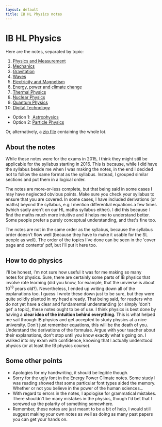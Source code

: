 ```yaml
---
layout: default
title: IB HL Physics notes
---
```


# IB HL Physics

Here are the notes, separated by topic:

1.  [Physics and Measurement](https://reasonabledeviations.files.wordpress.com/2016/02/1-physics-and-measurement.pdf)
2.  [Mechanics](https://reasonabledeviations.files.wordpress.com/2016/02/2-mechanics.pdf "2\. Mechanics")
3.  [Gravitation](https://reasonabledeviations.files.wordpress.com/2016/02/3-gravitation.pdf "3\. Gravitation")
4.  [Waves](https://reasonabledeviations.files.wordpress.com/2016/02/4-waves.pdf "4\. Waves")
5.  [Electricity and Magnetism](https://reasonabledeviations.files.wordpress.com/2016/02/5-electricity-and-magnetism.pdf "5\. Electricity and Magnetism")
6.  [Energy, power and climate change](https://reasonabledeviations.files.wordpress.com/2016/02/6-energy-power-and-climate-change.pdf "6\. Energy, power and climate change")
7.  [Thermal Physics](https://reasonabledeviations.files.wordpress.com/2016/02/7-thermal-physics.pdf "7\. Thermal Physics")
8.  [Nuclear Physics](https://reasonabledeviations.files.wordpress.com/2016/02/8-nuclear-physics.pdf "8\. Nuclear Physics")
9.  [Quantum Physics](https://reasonabledeviations.files.wordpress.com/2016/02/9-quantum-physics.pdf "9\. Quantum Physics")
10.  [Digital Technology](https://reasonabledeviations.files.wordpress.com/2016/02/10-digital-technology.pdf "10\. Digital Technology")

- Option 1: [ Astrophysics](https://reasonabledeviations.files.wordpress.com/2016/02/11-astrophysics.pdf "11\. Astrophysics")
- Option 2: [Particle Physics](https://reasonabledeviations.files.wordpress.com/2016/02/12-particle-physics.pdf "12\. Particle Physics")

Or, alternatively, a [zip file](https://drive.google.com/file/d/0B8zIkl4xIcCibTZZM3d1eTlHaDQ/view?pref=2&pli=1) containing the whole lot.

## About the notes

While these notes were for the exams in 2015, I think they might still be applicable for the syllabus starting in 2016. This is because, while I did have the syllabus beside me when I was making the notes, in the end I decided not to follow the same format as the syllabus. Instead, I grouped similar sections and put them in a logical order.

The notes are more-or-less complete, but that being said in some cases I may have neglected obvious points. Make sure you check your syllabus to ensure that you are covered. In some cases, I have included derivations (or maths) beyond the syllabus, e.g I mention differential equations a few times (which sadly aren't on our HL maths syllabus either). I did this because I find the maths much more intuitive and it helps me to understand better. Some people prefer a purely conceptual understanding, and that's fine too.

The notes are not in the same order as the syllabus, because the syllabus order doesn't flow well (because they have to make it usable for the SL people as well). The order of the topics I've done can be seen in the 'cover page and contents' pdf, but I'll put it here too.


## How to do physics

I'll be honest, I'm not sure how useful it was for me making so many notes for physics. Sure, there are certainly some parts of IB physics that involve rote learning (did you know, for example, that the unvierse is about $10^{18}$ years old?). Nevertheless, I ended up writing down all of the explanations too. I guess I wrote these down just to be sure, but they were quite solidly planted in my head already. That being said, for readers who do not yet have a clear and fundamental understanding (or simply 'don't get' a topic), these notes ought to be of use. I think physics is best done by having a **clear idea of the intuition behind everything**. This is what helped me sail through IB physics and get accepted to study physics at a nice university. Don't just remember equations, this will be the death of you. Understand the derivations of the formulae. Argue with your teacher about their explanations, don't stop until you know exactly what's going on. I walked into my exam with confidence, knowing that I actually understood physics (or at least the IB physics course).


## Some other points

- Apologies for my handwriting, it should be legible though.
- Sorry for the ugly font in the Energy Power Climate notes. Some study I was reading showed that some particular font types aided the memory. Whether or not you believe in the power of the human sciences…
- With regard to errors in the notes, I apologise for grammatical mistakes. There shouldn't be many mistakes in the physics, though I'd bet that I screwed up the polarity of something somewhere.
- Remember, these notes are just meant to be a bit of help, I would still suggest making your own notes as well as doing as many past papers you can get your hands on.
